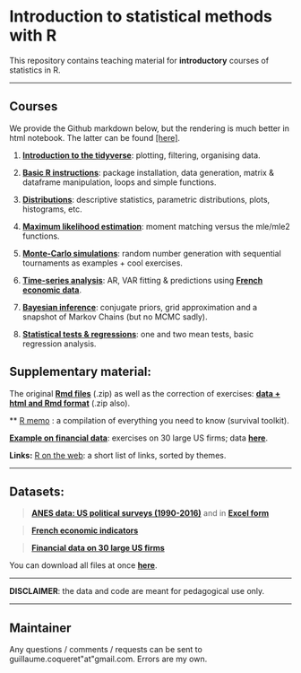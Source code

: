 Introduction to statistical methods with R
================
This repository contains teaching material for **introductory** courses of statistics in R.

------------------------------------------------------------------------


Courses
----

We provide the Github markdown below, but the rendering is much better in html notebook. The latter can be found  [[here]](https://www.gcoqueret.com/rstats.html).

1.  [**Introduction to the tidyverse**](https://github.com/shokru/rstats/blob/master/pages/S1_tidyverse.md): plotting, filtering, organising data.

2.   [**Basic R instructions**](https://github.com/shokru/rstats/blob/master/pages/S2_Basics.md): package installation, data generation, matrix & dataframe manipulation, loops and simple functions.

3.   [**Distributions**](https://github.com/shokru/rstats/blob/master/pages/S3_Distributions.md): descriptive statistics, parametric distributions, plots, histograms, etc.

4.   [**Maximum likelihood estimation**](https://github.com/shokru/rstats/blob/master/pages/S4_MLE.md): moment matching versus the mle/mle2 functions.

5.   [**Monte-Carlo simulations**](https://github.com/shokru/rstats/blob/master/pages/S5_MC.md): random number generation with sequential tournaments as examples + cool exercises.

6.   [**Time-series analysis**](https://github.com/shokru/rstats/blob/master/pages/S6_TS.md): AR, VAR fitting & predictions using **[French economic data](https://github.com/shokru/rstats/blob/master/data/economics.RData)**.

7.   [**Bayesian inference**](https://github.com/shokru/rstats/blob/master/pages/S7_Bayes.md): conjugate priors, grid approximation and a snapshot of Markov Chains (but no MCMC sadly).

8.   [**Statistical tests & regressions**](https://github.com/shokru/rstats/blob/master/pages/S8_Test.md): one and two mean tests, basic regression analysis.


Supplementary material:
----------

The original **[Rmd files](https://github.com/shokru/rstats/blob/master/material/all_Rmd.zip)** (.zip) as well as the correction of exercises: **[data + html and Rmd format](https://github.com/shokru/rstats/blob/master/material/Solution_files.zip)** (.zip also).

** [R memo](https://github.com/shokru/rstats/blob/master/pages/R_Memo.md) : a compilation of everything you need to know (survival toolkit).

 [**Example on financial data**](https://github.com/shokru/rstats/blob/master/pages/Fin_solutions.md): exercises on 30 large US firms; data **[here](https://github.com/shokru/rstats/blob/master/data/data.RData)**.

**Links:** [R on the web](https://github.com/shokru/rstats/blob/master/material/R_links.md): a short list of links, sorted by themes.  

------------------------------------------------------------------------


Datasets:
----------

> **[ANES data: US political surveys (1990-2016)](https://github.com/shokru/rstats/blob/master/data/anes.RData)** and in **[Excel form](https://github.com/shokru/rstats/blob/master/data/anes.xlsx)**

> **[French economic indicators](https://github.com/shokru/rstats/blob/master/data/economics.RData)**

> **[Financial data on 30 large US firms](https://github.com/shokru/rstats/blob/master/data/data.RData)**

You can download all files at once **[here](https://github.com/shokru/rstats/blob/master/data/all_files.zip)**.

------------------------------------------------------------------------

**DISCLAIMER**: the data and code are meant for pedagogical use only. 

------------------------------------------------------------------------



Maintainer
----------

Any questions / comments / requests can be sent to guillaume.coqueret"at"gmail.com. Errors are my own.
